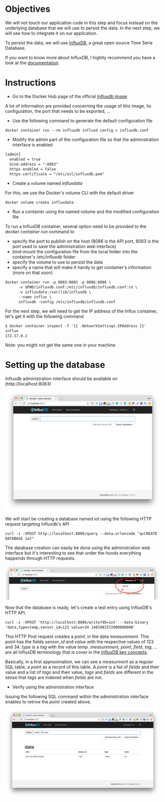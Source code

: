# Objectives

We will not touch our application code in this step and focus instead on the underlying database that we will use to persist the data.
In the next step, we will see how to integrate it on our application.

To persist the data, we will use [InfluxDB](https://github.com/influxdata/influxdb), a great open source Time Serie Database.

If you want to know more about InfluxDB, I hightly recommend you have a look at the [documentation](https://docs.influxdata.com/influxdb/v1.2/concepts/key_concepts/).

# Instructions

* Go to the Docker Hub page of the official [Influxdb image](https://hub.docker.com/_/influxdb/)

A lot of information are provided concerning the usage of this image, its configuration, the port that needs to be exported, ...

* Use the following command to generate the default configuration file

````
docker container run --rm influxdb influxd config > influxdb.conf
````

* Modify the admin part of the configuration file so that the administration interface is enabled

````
[admin]
  enabled = true
  bind-address = ":8083"
  https-enabled = false
  https-certificate = "/etc/ssl/influxdb.pem"
````

* Create a volume named *influxdata*

For this, we use the Docker's volume CLI with the default driver

````
docker volume create influxdata
````

* Run a container using the named volume and the modified configuration file

To run a InfluxDB container, several option need to be provided to the *docker container run* command to

* specify the port to publish on the host (8086 is the API port, 8083 is the port used to save the administration web interface)
* bind mount the configuration file from the local folder into the container's /etc/influxdb folder
* specify the volume to use to persist the data
* specify a name that will make it handy to get container's information (more on that soon)

````
docker container run -p 8083:8083 -p 8086:8086 \
      -v $PWD/influxdb.conf:/etc/influxdb/influxdb.conf:ro \
      -v influxdata:/var/lib/influxdb \
      --name influx \
      influxdb -config /etc/influxdb/influxdb.conf
````

For the next step, we will need to get the IP address of the Influx container, let's get it with the following command

````
$ docker container inspect -f '{{ .NetworkSettings.IPAddress }}' influx
172.17.0.2
````

Note: you might not get the same one in your machine

# Setting up the database

Influxdb administration interface should be available on (http://localhost:8083)

![Influxdb admin](./images/influxdb-admin.png)

We will start be creating a database named *iot* using the following HTTP request targeting Influxdb's API

````
curl -i -XPOST http://localhost:8086/query --data-urlencode "q=CREATE DATABASE iot"
````

The database creation can easily be done using the administration web interface but it's interesting to see that under the hoods everything happends through HTTP requests.

![Iot database](./images/iot-database.png)

Now that the database is ready, let's create a test entry using InfluxDB's HTTP API.

````
curl -i -XPOST 'http://localhost:8086/write?db=iot' --data-binary 'data,type=temp,sensor_id=123 value=34 1483481572000000000'
````

This HTTP Post request creates a *point*, in the data *measurement*. This point has the fields *sensor_id* and *value* with the respective values of 123 and 34. *type* is a *tag* with the value *temp*.
*measurement*, *point*, *field*, *tag*, ... are all InfluxDB terminology that is cover in the [InfluxDB key concepts](https://docs.influxdata.com/influxdb/v1.2/concepts/key_concepts/).

Basically, in a first approximation, we can see a *measurment* as a regular SQL table, a *point* as a record of this table. A *point* is a list of *fields* and their value and a list of *tags* and their value, *tags* and *fields* are different in the sense that *tags* are indexed when *fields* are not.

* Verify using the administration interface

Issuing the following SQL command within the administration interface enables to retrive the *point* created above.

![Iot database](./images/influxdb-query-example.png)
